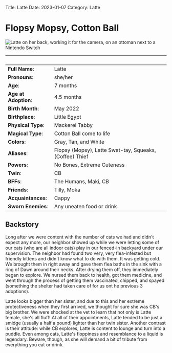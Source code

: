 Title: Latte
Date: 2023-01-07
Category: Latte

# Flopsy Mopsy, Cotton Ball

![Latte on her back, working it for the camera, on an ottoman next to a Nintendo Switch](https://lh3.googleusercontent.com/pw/AL9nZEUjA9wxAqMigBrPo3XxjffWTr7yXKBvocziYyz6rwlGsepkUkW8aUTETHsWBGVbWbY0nCbZulVpdMvFoTJk7h7fdJPyN7ht0HsXLa8MYVbI9Q0PwDfEq4YC122wmTDIVIcaFt5Sq3nR4FNcMwSUw6XU=w1917-h1080-no?authuser=0)

&nbsp; | &nbsp;
---------- | -------
**Full Name**: | Latte
**Pronouns**: | she/her
**Age**: | 7 months
**Age at Adoption**: | 4.5 months
**Birth Month**: | May 2022
**Birthplace**: | Little Egypt
**Physical Type**: | Mackerel Tabby
**Magical Type**: | Cotton Ball come to life
**Colors**: | Gray, Tan, and White
**Aliases**: | Flopsy (Mopsy), Latte Swat-tay, Squeaks, (Coffee) Thief
**Powers**: | No Bones, Extreme Cuteness
**Twin**: | CB
**BFFs**: | The Humans, Maki, CB
**Friends**: | Tilly, Moka
**Acquaintances**: | Cappy
**Sworn Enemies**: | Any uneaten food or drink

## Backstory

Long after we were content with the number of cats we had and didn't expect any more, our neighbor showed up while we were letting some of our cats (who are all indoor cats) play in our fenced-in backyard under our supervision. The neighbor had found two very, very flea-infested but friendly kittens and didn't know what to do with them. It was getting cold. We brought them in right away and gave them flea baths in the sink with a ring of Dawn around their necks. After drying them off, they immediately began to explore. We nursed them back to health, got them medicine, and went through the process of getting them vaccinated, chipped, and spayed (something the shelter had taken care of for us ont he previous 3 adoptions).

Latte looks bigger than her sister, and due to this and her extreme protectiveness when they first arrived, we thought for sure she was CB's big brother. We were shocked at the vet to learn that not only is Latte female, she's all fluff! At all of their appointments, Latte tended to be just a smidge (usually a half a pound) lighter than her twin sister. Another contrast is their attitude: while CB explores, Latte is content to lounge and turn into a puddle. Even among cats, Latte's floppiness and resemblance to a liquid is legendary. Beware, though, as she will demand a bit of tribute from everything you eat or drink.
